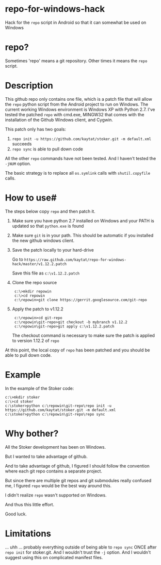 repo-for-windows-hack
=====================

Hack for the `repo` script in Android so that it can somewhat be used on Windows

# repo? #
Sometimes 'repo' means a git repository.  Other times it means the `repo` script.

# Description #
This github repo only contains one file, which is a patch file that will allow the `repo` python script from the Android project to run on Windows.  The current working Windows environment is Windows XP with Python 2.7.  I've tested the patched `repo` with cmd.exe, MINGW32 that comes with the installation of the Github Windows client, and Cygwin.

This patch only has two goals:

1. `repo init -u https://github.com/kaytat/stoker.git -m default.xml` succeeds
2. `repo sync` is able to pull down code

All the other `repo` commands have not been tested.  And I haven't tested the `-jNUM` option.

The basic strategy is to replace all `os.symlink` calls with `shutil.copyfile` calls.

# How to use#
The steps below copy `repo` and then patch it.

1. Make sure you have python 2.7 installed on Windows and your PATH is updated so that `python.exe` is found

2. Make sure `git` is in your path.  This should be automatic if you installed the new github windows client.

3. Save the patch locally to your hard-drive

    Go to `https://raw.github.com/kaytat/repo-for-windows-hack/master/v1.12.2.patch`

    Save this file as `c:\v1.12.2.patch`
 
4. Clone the repo source

        c:\>mkdir repowin
        c:\>cd repowin
        c:\repowin>git clone https://gerrit.googlesource.com/git-repo

5. Apply the patch to v1.12.2

        c:\repowin>cd git-repo
        c:\repowin\git-repo>git checkout -b mybranch v1.12.2
        c:\repowin\git-repo>git apply c:\v1.12.2.patch

      The checkout command is necessary to make sure the patch is applied to version 1.12.2 of `repo`

At this point, the local copy of `repo` has been patched and you should be able to pull down code.

# Example #
In the example of the Stoker code:

    c:\>mkdir stoker
    c:\>cd stoker
    c:\stoker>python c:\repowin\git-repo\repo init -u https://github.com/kaytat/stoker.git -m default.xml
    c:\stoker>python c:\repowin\git-repo\repo sync
    
# Why bother? #
All the Stoker development has been on Windows.

But I wanted to take advantage of github.

And to take advantage of github, I figured I should follow the convention where each git repo contains a separate project.

But since there are multiple git repos and git submodules really confused me, I figured `repo` would be the best way around this.

I didn't realize `repo` wasn't supported on Windows.

And thus this little effort.

Good luck.

# Limitations #
... uhh ... probably everything outside of being able to `repo sync` ONCE after `repo init` for stoker.git.  And I wouldn't trust the `-j` option.  And I wouldn't suggest using this on complicated manifest files.

